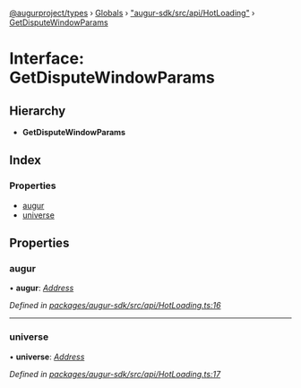 [@augurproject/types](../README.md) › [Globals](../globals.md) › ["augur-sdk/src/api/HotLoading"](../modules/_augur_sdk_src_api_hotloading_.md) › [GetDisputeWindowParams](_augur_sdk_src_api_hotloading_.getdisputewindowparams.md)

# Interface: GetDisputeWindowParams

## Hierarchy

* **GetDisputeWindowParams**

## Index

### Properties

* [augur](_augur_sdk_src_api_hotloading_.getdisputewindowparams.md#augur)
* [universe](_augur_sdk_src_api_hotloading_.getdisputewindowparams.md#universe)

## Properties

###  augur

• **augur**: *[Address](../modules/_augur_sdk_src_state_logs_types_.md#address)*

*Defined in [packages/augur-sdk/src/api/HotLoading.ts:16](https://github.com/AugurProject/augur/blob/69c4be52bf/packages/augur-sdk/src/api/HotLoading.ts#L16)*

___

###  universe

• **universe**: *[Address](../modules/_augur_sdk_src_state_logs_types_.md#address)*

*Defined in [packages/augur-sdk/src/api/HotLoading.ts:17](https://github.com/AugurProject/augur/blob/69c4be52bf/packages/augur-sdk/src/api/HotLoading.ts#L17)*
